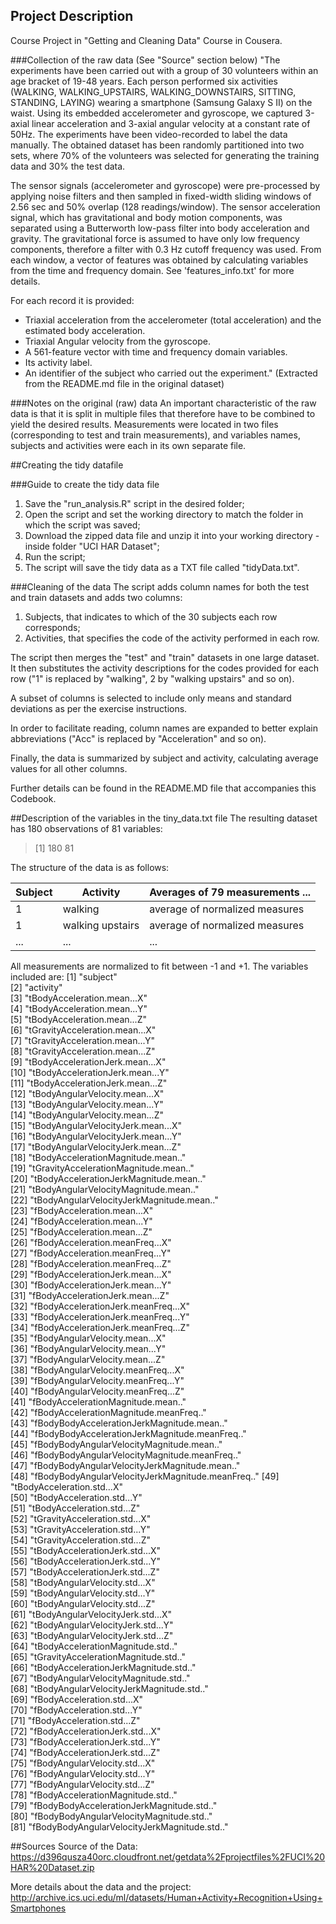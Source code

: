 ## Project Description
Course Project in "Getting and Cleaning Data" Course in Cousera.

###Collection of the raw data (See "Source" section below)
"The experiments have been carried out with a group of 30 volunteers within an age bracket of 19-48 years. Each person performed six activities (WALKING, WALKING_UPSTAIRS, WALKING_DOWNSTAIRS, SITTING, STANDING, LAYING) wearing a smartphone (Samsung Galaxy S II) on the waist. Using its embedded accelerometer and gyroscope, we captured 3-axial linear acceleration and 3-axial angular velocity at a constant rate of 50Hz. The experiments have been video-recorded to label the data manually. The obtained dataset has been randomly partitioned into two sets, where 70% of the volunteers was selected for generating the training data and 30% the test data. 

The sensor signals (accelerometer and gyroscope) were pre-processed by applying noise filters and then sampled in fixed-width sliding windows of 2.56 sec and 50% overlap (128 readings/window). The sensor acceleration signal, which has gravitational and body motion components, was separated using a Butterworth low-pass filter into body acceleration and gravity. The gravitational force is assumed to have only low frequency components, therefore a filter with 0.3 Hz cutoff frequency was used. From each window, a vector of features was obtained by calculating variables from the time and frequency domain. See 'features_info.txt' for more details. 

For each record it is provided:

- Triaxial acceleration from the accelerometer (total acceleration) and the estimated body acceleration.
- Triaxial Angular velocity from the gyroscope. 
- A 561-feature vector with time and frequency domain variables. 
- Its activity label. 
- An identifier of the subject who carried out the experiment." (Extracted from the README.md file in the original dataset)

###Notes on the original (raw) data 
An important characteristic of the raw data is that it is split in multiple files that therefore have to be combined to yield the desired results. Measurements were located in two files (corresponding to test and train measurements), and variables names, subjects and activities were each in its own separate file.

##Creating the tidy datafile

###Guide to create the tidy data file

1. Save the "run_analysis.R" script in the desired folder;
2. Open the script and set the working directory to match the folder in which the script was saved;
3. Download the zipped data file and unzip it into your working directory - inside folder "UCI HAR Dataset";
4. Run the script;
5. The script will save the tidy data as a TXT file called "tidyData.txt".

###Cleaning of the data
The script adds column names for both the test and train datasets  and adds two columns:

1. Subjects, that indicates to which of the 30 subjects each row corresponds;
2. Activities, that specifies the code of the activity performed in each row.

The script then merges the "test" and "train" datasets in one large dataset. It then substitutes the activity descriptions for the codes provided for each row ("1" is replaced by "walking", 2 by "walking upstairs" and so on).

A subset of columns is selected to include only means and standard deviations as per the exercise instructions.

In order to facilitate reading, column names are expanded to better explain abbreviations ("Acc" is replaced by "Acceleration" and so on).

Finally, the data is summarized by subject and activity, calculating average values for all other columns.

Further details can be found in the README.MD file that accompanies this Codebook.

##Description of the variables in the tiny_data.txt file
The resulting dataset has 180 observations of 81 variables:
> [1] 180  81

The structure of the data is as follows:

Subject | Activity         | Averages of 79 measurements ...
------  | ---------        | --------
1       | walking          | average of normalized measures 
1       | walking upstairs | average of normalized measures
...     | ...              | ...

All measurements are normalized to fit between -1 and +1. The variables included are:
  [1] "subject"                                         
  [2] "activity"                                        
  [3] "tBodyAcceleration.mean...X"                      
  [4] "tBodyAcceleration.mean...Y"                      
  [5] "tBodyAcceleration.mean...Z"                      
  [6] "tGravityAcceleration.mean...X"                   
  [7] "tGravityAcceleration.mean...Y"                   
  [8] "tGravityAcceleration.mean...Z"                   
  [9] "tBodyAccelerationJerk.mean...X"                  
 [10] "tBodyAccelerationJerk.mean...Y"                  
 [11] "tBodyAccelerationJerk.mean...Z"                  
 [12] "tBodyAngularVelocity.mean...X"                   
 [13] "tBodyAngularVelocity.mean...Y"                   
 [14] "tBodyAngularVelocity.mean...Z"                   
 [15] "tBodyAngularVelocityJerk.mean...X"               
 [16] "tBodyAngularVelocityJerk.mean...Y"               
 [17] "tBodyAngularVelocityJerk.mean...Z"               
 [18] "tBodyAccelerationMagnitude.mean.."               
 [19] "tGravityAccelerationMagnitude.mean.."            
 [20] "tBodyAccelerationJerkMagnitude.mean.."           
 [21] "tBodyAngularVelocityMagnitude.mean.."            
 [22] "tBodyAngularVelocityJerkMagnitude.mean.."        
 [23] "fBodyAcceleration.mean...X"                      
 [24] "fBodyAcceleration.mean...Y"                      
 [25] "fBodyAcceleration.mean...Z"                      
 [26] "fBodyAcceleration.meanFreq...X"                  
 [27] "fBodyAcceleration.meanFreq...Y"                  
 [28] "fBodyAcceleration.meanFreq...Z"                  
 [29] "fBodyAccelerationJerk.mean...X"                  
 [30] "fBodyAccelerationJerk.mean...Y"                  
 [31] "fBodyAccelerationJerk.mean...Z"                  
 [32] "fBodyAccelerationJerk.meanFreq...X"              
 [33] "fBodyAccelerationJerk.meanFreq...Y"              
 [34] "fBodyAccelerationJerk.meanFreq...Z"              
 [35] "fBodyAngularVelocity.mean...X"                   
 [36] "fBodyAngularVelocity.mean...Y"                   
 [37] "fBodyAngularVelocity.mean...Z"                   
 [38] "fBodyAngularVelocity.meanFreq...X"               
 [39] "fBodyAngularVelocity.meanFreq...Y"               
 [40] "fBodyAngularVelocity.meanFreq...Z"               
 [41] "fBodyAccelerationMagnitude.mean.."               
 [42] "fBodyAccelerationMagnitude.meanFreq.."           
 [43] "fBodyBodyAccelerationJerkMagnitude.mean.."       
 [44] "fBodyBodyAccelerationJerkMagnitude.meanFreq.."   
 [45] "fBodyBodyAngularVelocityMagnitude.mean.."        
 [46] "fBodyBodyAngularVelocityMagnitude.meanFreq.."    
 [47] "fBodyBodyAngularVelocityJerkMagnitude.mean.."    
 [48] "fBodyBodyAngularVelocityJerkMagnitude.meanFreq.."
 [49] "tBodyAcceleration.std...X"                       
 [50] "tBodyAcceleration.std...Y"                       
 [51] "tBodyAcceleration.std...Z"                       
 [52] "tGravityAcceleration.std...X"                    
 [53] "tGravityAcceleration.std...Y"                    
 [54] "tGravityAcceleration.std...Z"                    
 [55] "tBodyAccelerationJerk.std...X"                   
 [56] "tBodyAccelerationJerk.std...Y"                   
 [57] "tBodyAccelerationJerk.std...Z"                   
 [58] "tBodyAngularVelocity.std...X"                    
 [59] "tBodyAngularVelocity.std...Y"                    
 [60] "tBodyAngularVelocity.std...Z"                    
 [61] "tBodyAngularVelocityJerk.std...X"                
 [62] "tBodyAngularVelocityJerk.std...Y"                
 [63] "tBodyAngularVelocityJerk.std...Z"                
 [64] "tBodyAccelerationMagnitude.std.."                
 [65] "tGravityAccelerationMagnitude.std.."             
 [66] "tBodyAccelerationJerkMagnitude.std.."            
 [67] "tBodyAngularVelocityMagnitude.std.."             
 [68] "tBodyAngularVelocityJerkMagnitude.std.."         
 [69] "fBodyAcceleration.std...X"                       
 [70] "fBodyAcceleration.std...Y"                       
 [71] "fBodyAcceleration.std...Z"                       
 [72] "fBodyAccelerationJerk.std...X"                   
 [73] "fBodyAccelerationJerk.std...Y"                   
 [74] "fBodyAccelerationJerk.std...Z"                   
 [75] "fBodyAngularVelocity.std...X"                    
 [76] "fBodyAngularVelocity.std...Y"                    
 [77] "fBodyAngularVelocity.std...Z"                    
 [78] "fBodyAccelerationMagnitude.std.."                
 [79] "fBodyBodyAccelerationJerkMagnitude.std.."        
 [80] "fBodyBodyAngularVelocityMagnitude.std.."         
 [81] "fBodyBodyAngularVelocityJerkMagnitude.std.."

##Sources
Source of the Data: 
https://d396qusza40orc.cloudfront.net/getdata%2Fprojectfiles%2FUCI%20HAR%20Dataset.zip

More details about the data and the project: 
http://archive.ics.uci.edu/ml/datasets/Human+Activity+Recognition+Using+Smartphones